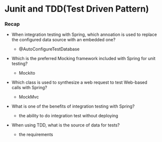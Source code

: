# Junit and TDD(Test Driven Pattern)


### Recap
- When integration testing with Spring, which annoation is used to replace the configured data source with an embedded one?
  -  @AutoConfigureTestDatabase

- Which is the preferred Mocking framework included with Spring for unit testing?
  - Mockito

- Which class is used to synthesize a web request to test Web-based calls with Spring?
  - MockMvc

- What is one of the benefits of integration testing with Spring?
  - the ability to do integration test without deploying

- When using TDD, what is the source of data for tests?
  - the requirements
